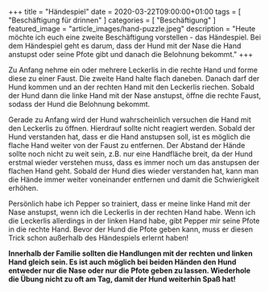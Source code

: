 +++
title =  "Händespiel"
date = 2020-03-22T09:00:00+01:00
tags = [
    "Beschäftigung für drinnen"
]
categories = [
    "Beschäftigung"
]
featured_image = "article_images/hand-puzzle.jpeg"
description = "Heute möchte ich euch eine zweite Beschäftigung vorstellen - das Händespiel. Bei dem Händespiel geht es darum, dass der Hund mit der Nase die Hand anstupst oder seine Pfote gibt und danach die Belohnung bekommt."
+++

Zu Anfang nehme ein oder mehrere Leckerlis in die rechte Hand und forme diese zu einer Faust. Die zweite Hand halte flach daneben. Danach darf der Hund kommen und an der rechten Hand mit den Leckerlis riechen. Sobald der Hund dann die linke Hand mit der Nase anstupst, öffne die rechte Faust, sodass der Hund die Belohnung bekommt.

Gerade zu Anfang wird der Hund wahrscheinlich versuchen die Hand mit den Leckerlis zu öffnen. Hierdrauf sollte nicht reagiert werden. Sobald der Hund verstanden hat, dass er die Hand anstupsen soll, ist es möglich die flache Hand weiter von der Faust zu entfernen. Der Abstand der Hände sollte noch nicht zu weit sein, z.B. nur eine Handfläche breit, da der Hund erstmal wieder verstehen muss, dass es immer noch um das anstupsen der flachen Hand geht. Sobald der Hund dies wieder verstanden hat, kann man die Hände immer weiter voneinander entfernen und damit die Schwierigkeit erhöhen.

Persönlich habe ich Pepper so trainiert, dass er meine linke Hand mit der Nase anstupst, wenn ich die Leckerlis in der rechten Hand habe. Wenn ich die Leckerlis allerdings in der linken Hand habe, gibt Pepper mir seine Pfote in die rechte Hand. Bevor der Hund die Pfote geben kann, muss er diesen Trick schon außerhalb des Händespiels erlernt haben!

**Innerhalb der Familie sollten die Handlungen mit der rechten und linken Hand gleich sein. Es ist auch möglich bei beiden Händen den Hund entweder nur die Nase oder nur die Pfote geben zu lassen. Wiederhole die Übung nicht zu oft am Tag, damit der Hund weiterhin Spaß hat!**
